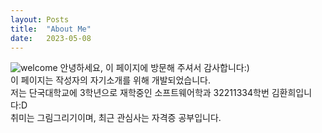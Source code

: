 ```yaml
---
layout: Posts
title:  "About Me"
date:   2023-05-08
---
```

![welcome](https://user-images.githubusercontent.com/95120269/236700692-7a7168eb-e0f1-4ffb-954c-913fb70ee965.jpg)
안녕하세요, 이 페이지에 방문해 주셔서 감사합니다:)<br/>
이 페이지는 작성자의 자기소개를 위해 개발되었습니다.<br/>
저는 단국대학교에 3학년으로 재학중인 소프트웨어학과 32211334학번 김환희입니다:D<br/>
취미는 그림그리기이며, 최근 관심사는 자격증 공부입니다.<br/>
